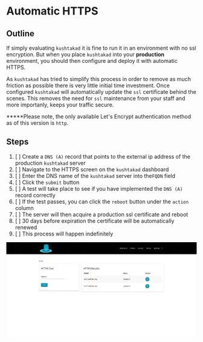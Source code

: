 # Automatic HTTPS

## Outline

If simply evaluating `kushtakad` it is fine to run it in an environment with no ssl encryption. But when you place `kushtakad` into your **production** environment, you should then configure and deploy it with automatic HTTPS.   
  
As `kushtakad` has tried to simplify this process in order to remove as much friction as possible there is very little initial time investment. Once configured `kushtakad` will automatically update the `ssl` certificate behind the scenes. This removes the need for `ssl` maintenance from your staff and more importanly, keeps your traffic secure.  
  
**\***Please note, the only available Let's Encrypt authentication method as of this version is `http`.

## Steps

1. [ ] Create a `DNS (A)` record that points to the external ip address of the production `kushtakad` server
2. [ ] Navigate to the HTTPS screen on the `kushtakad` dashboard
3. [ ] Enter the DNS name of the `kushtakad` server into the`FQDN` field
4. [ ] Click the `submit` button 
5. [ ] A test will take place to see if you have implemented the `DNS (A)` record correctly
6. [ ] If the test passes, you can click the `reboot` button under the `action` column
7. [ ] The server will then acquire a production ssl certificate and reboot
8. [ ] 30 days before expiration the certificate will be automatically renewed
9. [ ] This process will happen indefinitely

![](../.gitbook/assets/https.png)

